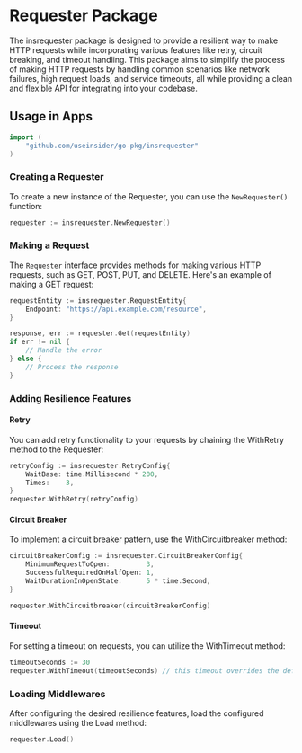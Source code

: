 # Requester Package

The insrequester package is designed to provide a resilient way to make HTTP requests while incorporating various features like retry, circuit breaking, and timeout handling. This package aims to simplify the process of making HTTP requests by handling common scenarios like network failures, high request loads, and service timeouts, all while providing a clean and flexible API for integrating into your codebase.


## Usage in Apps

```go
import (
    "github.com/useinsider/go-pkg/insrequester"
)
```

### Creating a Requester
To create a new instance of the Requester, you can use the `NewRequester()` function:

```go
requester := insrequester.NewRequester()
```

### Making a Request
The `Requester` interface provides methods for making various HTTP requests, such as GET, POST, PUT, and DELETE. Here's an example of making a GET request:

```go
requestEntity := insrequester.RequestEntity{
    Endpoint: "https://api.example.com/resource",
}

response, err := requester.Get(requestEntity)
if err != nil {
    // Handle the error
} else {
    // Process the response
}
```

### Adding Resilience Features
#### Retry
You can add retry functionality to your requests by chaining the WithRetry method to the Requester:

```go
retryConfig := insrequester.RetryConfig{
    WaitBase: time.Millisecond * 200,
    Times:    3,
}
requester.WithRetry(retryConfig)
```
#### Circuit Breaker
To implement a circuit breaker pattern, use the WithCircuitbreaker method:

```go
circuitBreakerConfig := insrequester.CircuitBreakerConfig{
    MinimumRequestToOpen:         3,
    SuccessfulRequiredOnHalfOpen: 1,
    WaitDurationInOpenState:      5 * time.Second,
}

requester.WithCircuitbreaker(circuitBreakerConfig)
```
#### Timeout
For setting a timeout on requests, you can utilize the WithTimeout method:

```go
timeoutSeconds := 30
requester.WithTimeout(timeoutSeconds) // this timeout overrides the default timeout
```

### Loading Middlewares
After configuring the desired resilience features, load the configured middlewares using the Load method:

```go
requester.Load()
```
